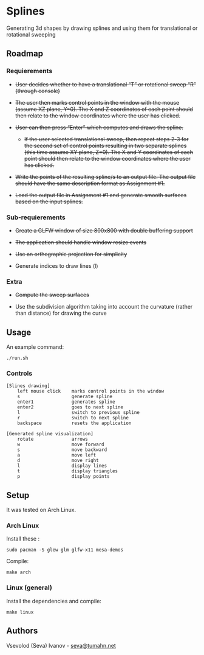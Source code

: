 # Splines

Generating 3d shapes by drawing splines and using them for translational or rotational sweeping

## Roadmap

### Requierements

* ~~User decides whether to have a translational “T” or rotational sweep “R” (through console)~~

* ~~The user then marks control points in the window with the mouse (assume XZ plane, Y=0). The X and Z coordinates of each point should then relate to the window coordinates where the user has clicked.~~

* ~~User can then press “Enter” which computes and draws the spline.~~
    
    * ~~If the user selected translational sweep, then repeat steps 2-3 for the second set of control points resulting in two separate splines (this time assume XY plane, Z=0). The X and Y coordinates of each point should then relate to the window coordinates where the user has clicked.~~

* ~~Write the points of the resulting spline/s to an output file. The output file should have the same description format as Assignment #1.~~

* ~~Load the output file in Assignment #1 and generate smooth surfaces based on the input splines.~~

### Sub-requierements

* ~~Create a GLFW window of size 800x800 with double buffering support~~

* ~~The application should handle window resize events~~

* ~~Use an orthographic projection for simplicity~~

* Generate indices to draw lines (l)

### Extra

* ~~Compute the sweep surfaces~~

* Use the subdivision algorithm taking into account the curvature (rather than distance) for drawing the curve

## Usage

An example command:

    ./run.sh

### Controls

    [Slines drawing]
        left mouse click    marks control points in the window
        s                   generate spline
        enter1              generates spline
        enter2              goes to next spline
        l                   switch to previous spline
        r                   switch to next spline
        backspace           resets the application

    [Generated spline visualization]
        rotate              arrows
        w                   move forward
        s                   move backward
        a                   move left
        d                   move right
        l                   display lines
        t                   display triangles
        p                   display points

## Setup

It was tested on Arch Linux.

### Arch Linux

Install these :

    sudo pacman -S glew glm glfw-x11 mesa-demos

Compile:

    make arch

### Linux (general)

Install the dependencies and compile:

    make linux

## Authors

Vsevolod (Seva) Ivanov - seva@tumahn.net
